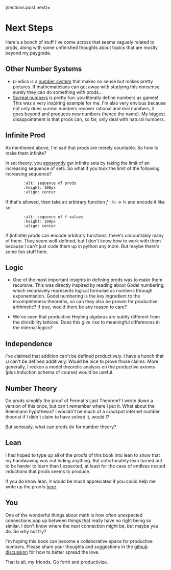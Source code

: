 (sections:post:next)=
# Next Steps

Here's a bunch of stuff I've come across that seems vaguely related to prods, along with some unfinished thoughts about topics that are mostly beyond my paygrade. 


## Other Number Systems

* $p$-adics is a [number system](https://en.wikipedia.org/wiki/P-adic_number) that makes no sense but makes pretty pictures. If mathematicians can get away with studying this nonsense, surely they can do something with prods...
* [Surreal numbers](https://en.wikipedia.org/wiki/Surreal_number) is pretty fun: you literally define numbers as games! This was a very inspiring example for me. I'm also very envious because not only does surreal numbers recover rational and real numbers, it goes beyond and produces new numbers (hence the name). My biggest disappointment is that prods can, so far, only deal with natural numbers.


## Infinite Prod

As mentioned above, I'm sad that prods are merely countable. So how to make them infinite? 

In set theory, you [apparently](https://en.wikipedia.org/wiki/Set-theoretic_limit#Definitions) get infinite sets by taking the limit of an increasing sequence of sets. So what if you took the limit of the following increasing sequence?
```{image} ../../tikz/seq1.svg
        :alt: sequence of prods
        :height: 100px
        :align: center
```


If that's allowed, then take an arbitrary function $f: \mathbb{N} \to \mathbb{N}$ and encode it like so:
```{image} ../../tikz/seq2.svg
        :alt: sequence of f values
        :height: 100px
        :align: center
```


If (infinite) prods can encode arbitrary functions, there's uncountably many of them. They seem well-defined, but I don't know how to work with them because I can't just code them up in python any more. But maybe there's some fun stuff here.


## Logic

* One of the most important insights in defining prods was to make them recursive. This was directly inspired by reading about Godel numbering, which recursively represents logical formulae as numbers through exponentiation. Godel numbering is the key ingredient to the incompleteness theorems, so can they also be proven for productive arithmetic? If true, would there be any reason to care?

* We've seen that productive Heyting algebras are subtly different from the divisibility lattices. Does this give rise to meaningful differences in the internal logics?

## Independence

I've claimed that addition can't be defined productively. I have a hunch that $\sqcup$ can't be defined additively. Would be nice to prove those claims. More generally, I reckon a model theoretic analysis on the productive axioms (plus induction schema of course) would be useful. 

## Number Theory

Do prods simplify the proof of Fermat's Last Theorem? I wrote down a version of this once, but can't remember where I put it. What about the Riemmann hypothesis? I wouldn't be much of a crackpot internet number theorist if I didn't claim to have solved it, would I?

But seriously, what can prods do for number theory?

## Lean

I had hoped to type up all of the proofs of this book into lean to show that my handwaving was not hiding anything. But unfortunately lean turned out to be harder to learn than I expected, at least for the case of endless nested inductions that prods seems to produce.

If you do know lean, it would be much appreciated if you could help me write up the proofs [here](https://github.com/prodgang/proofs).

## You

One of the wonderful things about math is how often unexpected connections pop up between things that really have no right being so similar. I don't know where the next connection might be, but maybe you do. So why not try? 

I'm hoping this book can become a collaborative space for productive numbers. Please share your thoughts and suggestions in the [github discussion](https://github.com/prodgang/bookofprimes/discussions) for how to better spread the love.

That is all, my friends. Go forth and productivize. 
